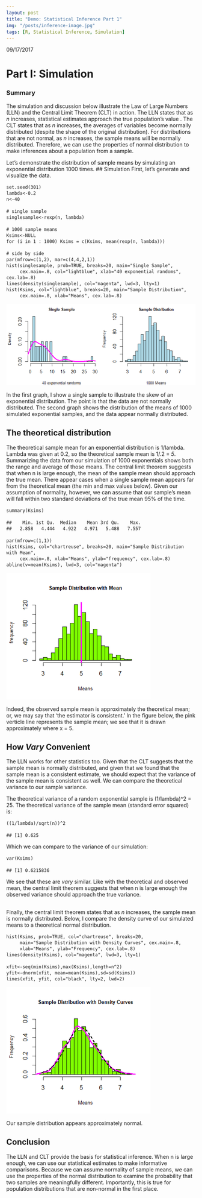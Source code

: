 ```yaml
---
layout: post
title: "Demo: Statistical Inference Part 1"
img: "/posts/inference-image.jpg"
tags: [R, Statistical Inference, Simulation]
---
```

09/17/2017

# Part I: Simulation

### Summary
The simulation and discussion below illustrate the Law of Large Numbers
(LLN) and the Central Limit Theorem (CLT) in action. The LLN states that
as *n* increases, statistical estimates approach the true population’s
value . The CLT states that as *n* increases, the averages of variables
become normally distributed (despite the shape of the original
distribution). For distributions that are not normal, as *n* increases,
the sample means will be normally distributed. Therefore, we can use the
properties of normal distribution to make inferences about a population
from a sample.

Let’s demonstrate the distribution of sample means by simulating an
exponential distribution 1000 times. \## Simulation First, let’s
generate and visualize the data.

    set.seed(301)
    lambda<-0.2
    n<-40

    # single sample
    singlesample<-rexp(n, lambda)

    # 1000 sample means
    Ksims<-NULL
    for (i in 1 : 1000) Ksims = c(Ksims, mean(rexp(n, lambda)))

    # side by side
    par(mfrow=c(1,2), mar=c(4,4,2,1))
    hist(singlesample, prob=TRUE, breaks=20, main="Single Sample", 
         cex.main=.8, col="lightblue", xlab="40 exponential randoms", cex.lab=.8)
    lines(density(singlesample), col="magenta", lwd=3, lty=1)
    hist(Ksims, col="lightblue", breaks=20, main="Sample Distribution", 
         cex.main=.8, xlab="Means", cex.lab=.8)

![](StatisticalInferencePart1_files/figure-markdown_strict/unnamed-chunk-1-1.png)

In the first graph, I show a single sample to illustrate the skew of an
exponential distribution. The point is that the data are not normally
distributed. The second graph shows the distribution of the means of
1000 simulated exponential samples, and the data appear normally
distributed.

## The theoretical distribution

The theoretical sample mean for an exponential distribution is 1/lambda.
Lambda was given at 0.2, so the theoretical sample mean is 1/.2 = *5*.
Summarizing the data from our simulation of 1000 exponentials shows both
the range and average of those means. The central limit theorem suggests
that when n is large enough, the mean of the sample mean should approach
the true mean. There appear cases when a single sample mean appears far
from the theoretical mean (the min and max values below). Given our
assumption of normality, however, we can assume that our sample’s mean
will fall within two standard deviations of the true mean 95% of the
time.

    summary(Ksims)

    ##    Min. 1st Qu.  Median    Mean 3rd Qu.    Max. 
    ##   2.858   4.444   4.922   4.971   5.488   7.557

    par(mfrow=c(1,1))
    hist(Ksims, col="chartreuse", breaks=20, main="Sample Distribution with Mean",
         cex.main=.8, xlab="Means", ylab="frequency", cex.lab=.8)
    abline(v=mean(Ksims), lwd=3, col="magenta")

![](StatisticalInferencePart1_files/figure-markdown_strict/unnamed-chunk-3-1.png)

Indeed, the observed sample mean is approximately the theoretical mean;
or, we may say that ‘the estimator is consistent.’ In the figure below,
the pink verticle line represents the sample mean; we see that it is
drawn approximately where x = 5.

## How *Vary* Convenient

The LLN works for other statistics too. Given that the CLT suggests that
the sample mean is normally distributed, and given that we found that
the sample mean is a consistent estimate, we should expect that the
variance of the sample mean is consistent as well. We can compare the
theoretical variance to our sample variance.

The theoretical variance of a random exponential sample is (1/lambda)^2
= 25. The theoretical variance of the sample mean (standard error
squared) is:

    ((1/lambda)/sqrt(n))^2

    ## [1] 0.625

Which we can compare to the variance of our simulation:

    var(Ksims)

    ## [1] 0.6215836

We see that these are *vary* similar. Like with the theoretical and
observed mean, the central limit theorem suggests that when n is large
enough the observed variance should approach the true variance.

## 

Finally, the central limit theorem states that as *n* increases, the
sample mean is normally distributed. Below, I compare the density curve
of our simulated means to a theoretical normal distribution.

    hist(Ksims, prob=TRUE, col="chartreuse", breaks=20, 
         main="Sample Distribution with Density Curves", cex.main=.8,
         xlab="Means", ylab="Frequency", cex.lab=.8)
    lines(density(Ksims), col="magenta", lwd=3, lty=1)

    xfit<-seq(min(Ksims),max(Ksims),length=n^2)
    yfit<-dnorm(xfit, mean=mean(Ksims),sd=sd(Ksims))
    lines(xfit, yfit, col="black", lty=2, lwd=2)

![](StatisticalInferencePart1_files/figure-markdown_strict/unnamed-chunk-6-1.png)

Our sample distribution appears approximately normal.

## Conclusion

The LLN and CLT provide the basis for statistical inference. When n is
large enough, we can use our statistical estimates to make informative
comparisons. Because we can assume normality of sample means, we can use
the properties of the normal distribution to examine the probability
that two samples are meaningfully different. Importantly, this is true
for population distributions that are non-normal in the first place.
